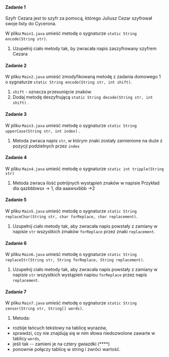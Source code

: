 #### Zadanie 1

Szyfr Cezara jest to szyfr za pomocą, którego Juliusz Cezar szyfrował swoje listy do Cycerona.

W pliku `Main1.java` umieść metodę o sygnaturze `static String encode(String str)`.
 
1. Uzupełnij ciało metody tak, by zwracała napis zaszyfrowany szyfrem Cezara   

#### Zadanie 2

W pliku `Main2.java` umieść zmodyfikowaną metodę z zadania domowego 1 o sygnaturze `static String encode(String str, int shift)`.
 
1. `shift` - oznacza przesunięcie znaków
2. Dodaj metodę deszyfrującą `static String decode(String str, int shift)` .


#### Zadanie 3

W pliku `Main3.java` umieść  metodę  o sygnaturze `static String upperCase(String str, int index)` .

1. Metoda zwraca napis `str`, w którym znaki zostały zamienione na duże z pozycji podzielnych przez `index`


#### Zadanie 4

W pliku `Main4.java` umieść  metodę  o sygnaturze `static int tripple(String str)` 
1. Metoda zwraca ilość potrójnych wystąpień znaków w napisie
Przykład dla qazbbbwsx -> 1, dla aaawsxbbb ->2

#### Zadanie 5

W pliku `Main5.java` umieść metodę o sygnaturze `static String replaceChar(String str, char forReplace, char replacement)`.

1. Uzupełnij ciało metody tak, aby zwracała napis powstały z zamiany w napisie `str`
 wszystkich zmaków `forReplace` przez znaki `replacement`.
 
#### Zadanie 6

W pliku `Main6.java` umieść metodę o sygnaturze `static String replaceStr(String str, String forReplace, String replacement)`.

1. Uzupełnij ciało metody tak, aby zwracała napis powstały z zamiany w napisie `str`
 wszystkich wystąpień napisu `forReplace` przez napis `replacement`.


#### Zadanie 7

W pliku `Main7.java` umieść metodę o sygnaturze `static String censor(String str, String[] words)`.

1. Metoda:

* rozbije łańcuch tekstowy na tablicę wyrazów,
* sprawdzi, czy nie znajdują się w nim słowa niedozwolone zawarte w tablicy `words`,
* jeśli tak -- zamieni je na cztery gwiazdki (****)
* ponownie połączy tablicę w string i zwróci wartość.
